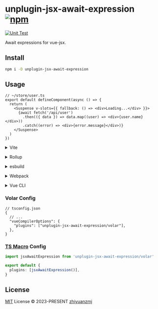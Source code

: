 # unplugin-jsx-await-expression [![npm](https://img.shields.io/npm/v/unplugin-jsx-await-expression.svg)](https://npmjs.com/package/unplugin-jsx-await-expression)

[![Unit Test](https://github.com/zhiyuanzmj/unplugin-jsx-await-expression/actions/workflows/unit-test.yml/badge.svg)](https://github.com/zhiyuanzmj/unplugin-jsx-await-expression/actions/workflows/unit-test.yml)

Await expressions for vue-jsx.

## Install

```bash
npm i -D unplugin-jsx-await-expression
```

## Usage

```tsx
// ~/store/user.ts
export default defineComponent(async () => {
  return (
    <Suspense v-slots={{ fallback: () => <div>Loading...</div> }}>
      {await fetch('/api/user')
        .then(({ data }) => data.map((user) => <div>{user.name}</div>))
        .catch((error) => <div>{error.message}</div>)}
    </Suspense>
  )
})
```

<details>
<summary>Vite</summary><br>

```ts
// vite.config.ts
import jsxAwaitExpression from 'unplugin-jsx-await-expression/vite'

export default defineConfig({
  plugins: [jsxAwaitExpression()],
})
```

<br></details>

<details>
<summary>Rollup</summary><br>

```ts
// rollup.config.js
import jsxAwaitExpression from 'unplugin-jsx-await-expression/rollup'

export default {
  plugins: [jsxAwaitExpression()],
}
```

<br></details>

<details>
<summary>esbuild</summary><br>

```ts
// esbuild.config.js
import { build } from 'esbuild'

build({
  plugins: [require('unplugin-jsx-await-expression/esbuild')()],
})
```

<br></details>

<details>
<summary>Webpack</summary><br>

```ts
// webpack.config.js
module.exports = {
  /* ... */
  plugins: [require('unplugin-jsx-await-expression/webpack')()],
}
```

<br></details>

<details>
<summary>Vue CLI</summary><br>

```ts
// vue.config.js
module.exports = {
  configureWebpack: {
    plugins: [require('unplugin-jsx-await-expression/webpack')()],
  },
}
```

<br></details>

### Volar Config

```jsonc
// tsconfig.json
{
  // ...
  "vueCompilerOptions": {
    "plugins": ["unplugin-jsx-await-expression/volar"],
  },
}
```

### [TS Macro](https://github.com/ts-macro/ts-macro) Config

```ts [tsm.config.json]
import jsxAwaitExpression from 'unplugin-jsx-await-expression/volar'

export default {
  plugins: [jsxAwaitExpression()],
}
```

## License

[MIT](./LICENSE) License © 2023-PRESENT [zhiyuanzmj](https://github.com/zhiyuanzmj)
